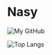 # Nasy

![My GitHub](https://github-readme-stats.vercel.app/api?username=nasyxx&count_private=true&show_icons=true&theme=dracula&include_all_commits=true)

![Top Langs](https://github-readme-stats.vercel.app/api/top-langs/?username=nasyxx&theme=dracula&hide=html,jupyter+notebook&count_private=true&show_icons=true)

<!--START_SECTION:waka-->
<!--END_SECTION:waka-->

<!-- ![visitors](https://visitor-badge.laobi.icu/badge?page_id=nasyxx.nasyxx) -->
